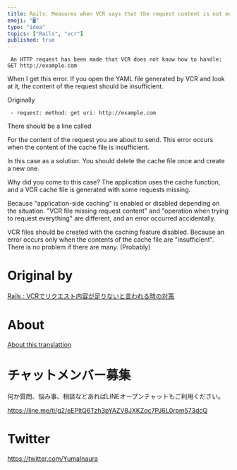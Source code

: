```yaml
---
title: Rails: Measures when VCR says that the request content is not enough
emoji: "🖥"
type: "idea"
topics: ["Rails", "vcr"]
published: true
---
```


     An HTTP request has been made that VCR does not know how to handle: GET http://example.com 

When I get this error. If you open the YAML file generated by VCR and look at it, the content of the request should be insufficient.

Originally

     - request: method: get uri: http://example.com 

There should be a line called

For the content of the request you are about to send. This error occurs when the content of the cache file is insufficient.

In this case as a solution. You should delete the cache file once and create a new one.

Why did you come to this case? The application uses the cache function, and a VCR cache file is generated with some requests missing.

Because "application-side caching" is enabled or disabled depending on the situation. "VCR file missing request content" and "operation when trying to request everything" are different, and an error occurred accidentally.

VCR files should be created with the caching feature disabled. Because an error occurs only when the contents of the cache file are "insufficient". There is no problem if there are many. (Probably)



# Original by
[Rails : VCRでリクエスト内容が足りないと言われる時の対策](https://qiita.com/Yinaura/items/22908c8f5c866120fc5f)

# About

[About this translattion](https://qiita.com/YumaInaura/items/7f6fd1e9310a6816469a)








<!-- Update From Qiita API -->

# チャットメンバー募集


何か質問、悩み事、相談などあればLINEオープンチャットもご利用ください。

https://line.me/ti/g2/eEPltQ6Tzh3pYAZV8JXKZqc7PJ6L0rpm573dcQ





# Twitter


https://twitter.com/YumaInaura


<!-- Update From Qiita API -->



